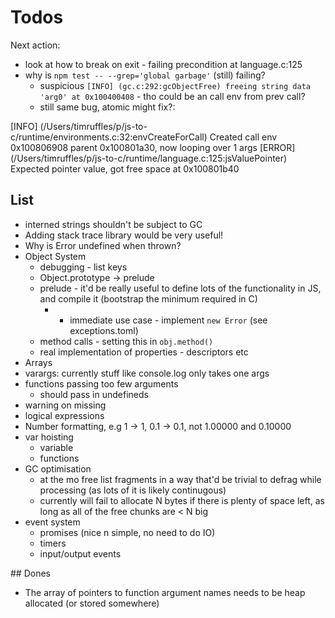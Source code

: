 # Todos

Next action: 
- look at how to break on exit - failing precondition at language.c:125
- why is `npm test -- --grep='global garbage'` (still) failing?
  - suspicious `[INFO] (gc.c:292:gcObjectFree) freeing string data 'arg0' at 0x100400408` - tho could be an call env from prev call?
  - still same bug, atomic might fix?:


[INFO] (/Users/timruffles/p/js-to-c/runtime/environments.c:32:envCreateForCall) Created call env 0x100806908 parent 0x100801a30, now looping over 1 args
[ERROR] (/Users/timruffles/p/js-to-c/runtime/language.c:125:jsValuePointer) Expected pointer value, got free space at 0x100801b40
  

## List

- interned strings shouldn't be subject to GC
- Adding stack trace library would be very useful!
- Why is Error undefined when thrown?
- Object System
  - debugging - list keys
  - Object.prototype -> prelude
  - prelude - it'd be really useful to define lots of the functionality in JS, and compile it (bootstrap the minimum required in C)
      - * immediate use case - implement `new Error` (see exceptions.toml)
  - method calls - setting this in `obj.method()`
  - real implementation of properties - descriptors etc
- Arrays
- varargs: currently stuff like console.log only takes one args
- functions passing too few arguments
  - should pass in undefineds
- warning on missing
- logical expressions
- Number formatting, e.g 1 -> 1, 0.1 -> 0.1, not 1.00000 and 0.10000
- var hoisting
  - variable
  - functions
- GC optimisation
  - at the mo free list fragments in a way that'd be trivial to defrag while processing (as lots of it is likely continugous)
  - currently will fail to allocate N bytes if there is plenty of space left, as long as all of the free chunks are < N big
- event system
    - promises (nice n simple, no need to do IO)
    - timers
    - input/output events

## Dones

- The array of pointers to function argument names needs to be heap allocated (or stored somewhere)
